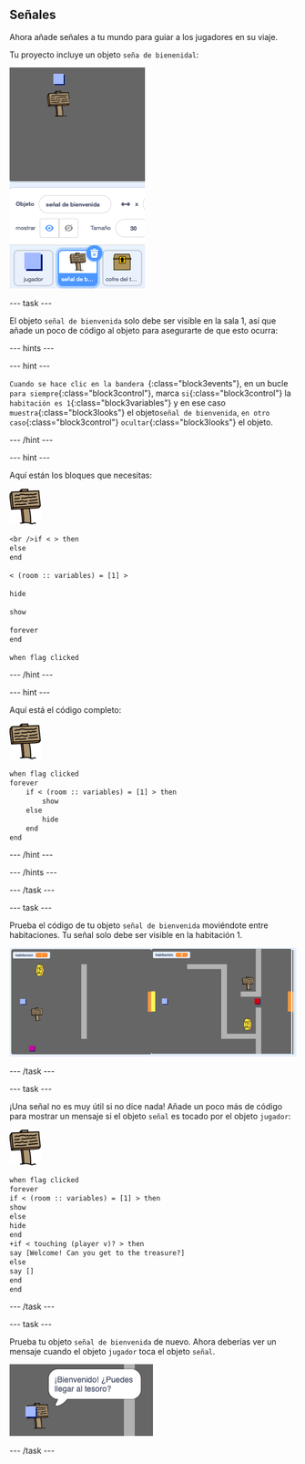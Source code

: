 ## Señales

Ahora añade señales a tu mundo para guiar a los jugadores en su viaje.

Tu proyecto incluye un objeto `seña de bienenidal`:

![captura de pantalla](images/world-sign.png)

\--- task \---

El objeto `señal de bienvenida` solo debe ser visible en la sala 1, así que añade un poco de código al objeto para asegurarte de que esto ocurra:

\--- hints \---

\--- hint \---

`Cuando se hace clic en la bandera `{:class="block3events"}, en un bucle `para siempre`{:class="block3control"}, marca `si`{:class="block3control"} la `habitación es 1`{:class="block3variables"} y en ese caso `muestra`{:class="block3looks"} el objeto` señal de bienvenida `, `en otro caso`{:class="block3control"} `ocultar`{:class="block3looks"} el objeto.

\--- /hint \---

\--- hint \---

Aquí están los bloques que necesitas:

![señal](images/sign.png)

```blocks3
<br />if < > then
else
end

< (room :: variables) = [1] >

hide

show

forever
end

when flag clicked

```

\--- /hint \---

\--- hint \---

Aquí está el código completo:

![señal](images/sign.png)

```blocks3
when flag clicked
forever
    if < (room :: variables) = [1] > then
        show
    else
        hide
    end
end
```

\--- /hint \---

\--- /hints \---

\--- /task \---

\--- task \---

Prueba el código de tu objeto `señal de bienvenida` moviéndote entre habitaciones. Tu señal solo debe ser visible en la habitación 1.

![captura de pantalla](images/world-sign-test.png)

\--- /task \---

\--- task \---

¡Una señal no es muy útil si no dice nada! Añade un poco más de código para mostrar un mensaje si el objeto `señal` es tocado por el objeto `jugador`:

![señal](images/sign.png)

```blocks3
when flag clicked
forever
if < (room :: variables) = [1] > then
show
else
hide
end
+if < touching (player v)? > then
say [Welcome! Can you get to the treasure?]
else
say []
end
end
```

\--- /task \---

\--- task \---

Prueba tu objeto `señal de bienvenida` de nuevo. Ahora deberías ver un mensaje cuando el objeto `jugador` toca el objeto `señal`.

![captura de pantalla](images/world-sign-test2.png)

\--- /task \---